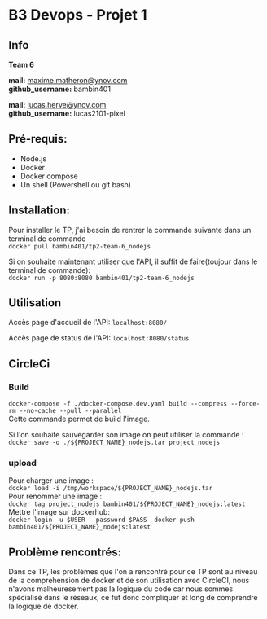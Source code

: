 # B3 Devops - Projet 1
## Info

**Team 6**

**mail:** maxime.matheron@ynov.com <br>
**github_username:** bambin401

**mail:** lucas.herve@ynov.com <br>
**github_username:** lucas2101-pixel

## Pré-requis:
- Node.js
- Docker
- Docker compose
- Un shell (Powershell ou git bash)

## Installation:
Pour installer le TP, j'ai besoin de rentrer la commande suivante dans un terminal de commande <br>
``docker pull bambin401/tp2-team-6_nodejs``

Si on souhaite maintenant utiliser que l'API, il suffit de faire(toujour dans le terminal de commande): <br>
``docker run -p 8080:8080 bambin401/tp2-team-6_nodejs``

## Utilisation
Accès page d'accueil de l'API:
``localhost:8080/``

Accès page de status de l'API:
``localhost:8080/status``

## CircleCi
### Build
 ``docker-compose -f ./docker-compose.dev.yaml build --compress --force-rm --no-cache --pull --parallel`` <br>
 Cette commande permet de build l'image.
 
 Si l'on souhaite sauvegarder son image on peut utiliser la commande : <br>
 ``docker save -o ./${PROJECT_NAME}_nodejs.tar project_nodejs``
### upload
Pour charger une image : <br>
``docker load -i /tmp/workspace/${PROJECT_NAME}_nodejs.tar`` <br>
Pour renommer une image : <br>
``docker tag project_nodejs bambin401/${PROJECT_NAME}_nodejs:latest`` <br>
Mettre l'image sur dockerhub: <br>
``docker login -u $USER --password $PASS 
docker push bambin401/${PROJECT_NAME}_nodejs:latest``

## Problème rencontrés:
Dans ce TP, les problèmes que l'on a rencontré pour ce TP sont au niveau de la comprehension de docker et de son utilisation avec CircleCI, nous n'avons malheuresement pas la logique du code car nous sommes spécialisé dans le réseaux, ce fut donc compliquer et long de comprendre la logique de docker.
